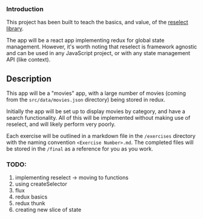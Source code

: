 ### Introduction

This project has been built to teach the basics, and value, of the [reselect library](https://github.com/reduxjs/reselect#readme).

The app will be a react app implementing redux for global state management. However, it's worth noting that reselect is framework agnostic and can be used in any JavaScript project, or with any state management API (like context).

## Description

This app will be a "movies" app, with a large number of movies (coming from the `src/data/movies.json` directory) being stored in redux.

Initially the app will be set up to display movies by category, and have a search functionality. All of this will be implemented without making use of reselect, and will likely perform very poorly.

Each exercise will be outlined in a markdown file in the `/exercises` directory with the naming convention `<Exercise Number>.md`. The completed files will be stored in the `/final` as a reference for you as you work.


### TODO:
1. implementing reselect -> moving to functions
2. using createSelector
3. flux
4. redux basics
5. redux thunk
6. creating new slice of state
